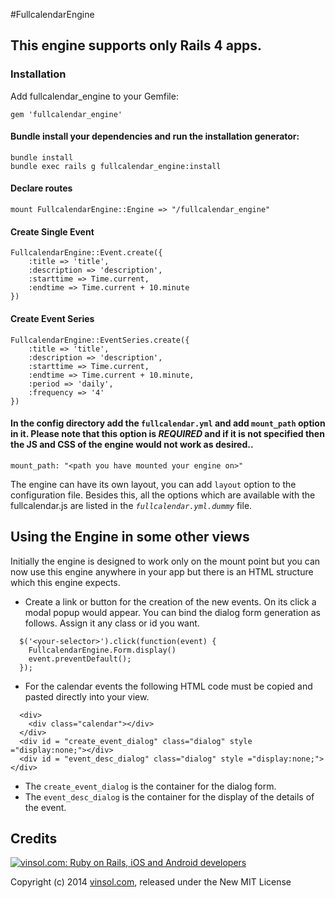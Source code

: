 #FullcalendarEngine

## This engine supports only Rails 4 apps.

### Installation

Add fullcalendar_engine to your Gemfile:

``` 
gem 'fullcalendar_engine'
```

#### Bundle install your dependencies and run the installation generator:
```
bundle install
bundle exec rails g fullcalendar_engine:install
```

#### Declare routes
```
mount FullcalendarEngine::Engine => "/fullcalendar_engine"
```

#### Create Single Event
```
FullcalendarEngine::Event.create({ 
    :title => 'title', 
    :description => 'description', 
    :starttime => Time.current, 
    :endtime => Time.current + 10.minute
})
```

#### Create Event Series
```
FullcalendarEngine::EventSeries.create({ 
    :title => 'title', 
    :description => 'description', 
    :starttime => Time.current,
    :endtime => Time.current + 10.minute, 
    :period => 'daily', 
    :frequency => '4'
})
```

#### In the config directory add the `fullcalendar.yml` and add `mount_path` option in it. Please note that this option is *REQUIRED* and if it is not specified then the JS and CSS of the engine would not work as desired..
```
mount_path: "<path you have mounted your engine on>"
```

The engine can have its own layout, you can add `layout` option to the configuration file. Besides this, all the options which are available with the fullcalendar.js are listed in the *`fullcalendar.yml.dummy`* file.

## Using the Engine in some other views
Initially the engine is designed to work only on the mount point but you can now use this engine anywhere in your app but there is an HTML structure which this engine expects. 

- Create a link or button for the creation of the new events. On its click a modal popup would appear. You can bind the dialog form generation as follows. Assign it any class or id you want.
```
  $('<your-selector>').click(function(event) {
    FullcalendarEngine.Form.display()
    event.preventDefault();
  });
```
- For the calendar events the following HTML code must be copied and pasted directly into your view.
```
  <div>
    <div class="calendar"></div>
  </div>
  <div id = "create_event_dialog" class="dialog" style ="display:none;"></div>
  <div id = "event_desc_dialog" class="dialog" style ="display:none;"></div>
```

- The `create_event_dialog` is the container for the dialog form.
- The `event_desc_dialog` is the container for the display of the details of the event.

Credits
-------

[![vinsol.com: Ruby on Rails, iOS and Android developers](http://vinsol.com/vin_logo.png "Ruby on Rails, iOS and Android developers")](http://vinsol.com)

Copyright (c) 2014 [vinsol.com](http://vinsol.com "Ruby on Rails, iOS and Android developers"), released under the New MIT License
